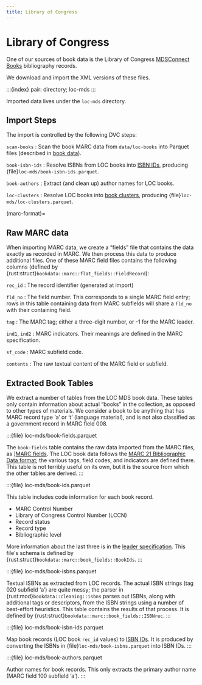 ```yaml
---
title: Library of Congress
---
```


# Library of Congress

One of our sources of book data is the Library of Congress [MDSConnect Books](https://www.loc.gov/cds/products/MDSConnect-books_all.html) bibliography records.

We download and import the XML versions of these files.

:::{index} pair: directory; loc-mds
:::

Imported data lives under the `loc-mds` directory.

## Import Steps

The import is controlled by the following DVC steps:

`scan-books`
:   Scan the book MARC data from `data/loc-books` into Parquet files (described in [book data](loc-mds-raw)).

`book-isbn-ids`
:   Resolve ISBNs from LOC books into [ISBN IDs](isbn-id), producing {file}`loc-mds/book-isbn-ids.parquet`.

`book-authors`
:   Extract (and clean up) author names for LOC books.

`loc-clusters`
:   Resolve LOC books into [book clusters](clusters), producing {file}`loc-mds/loc-clusters.parquet`.

(marc-format)=
## Raw MARC data

When importing MARC data, we create a “fields” file that contains the data exactly as recorded in MARC. We then process this data to produce additional files.  One of these MARC field files contains the following columns (defined by {rust:struct}`bookdata::marc::flat_fields::FieldRecord`):

`rec_id`
:   The record identifier (generated at import)

`fld_no`
:   The field number.  This corresponds to a single MARC field entry; rows in this table
    containing data from MARC subfields will share a `fld_no` with their containing field.

`tag`
:   The MARC tag; either a three-digit number, or -1 for the MARC leader.

`ind1`, `ind2`
:   MARC indicators.  Their meanings are defined in the MARC specification.

`sf_code`
:   MARC subfield code.

`contents`
:   The raw textual content of the MARC field or subfield.

## Extracted Book Tables

We extract a number of tables from the LOC MDS book data. These tables only
contain information about actual “books” in the collection, as opposed to other
types of materials.  We consider a book to be anything that has MARC record type
‘a’ or ‘t’ (language material), and is not also classified as a government
record in MARC field 008.

:::{file} loc-mds/book-fields.parquet

The `book-fields` table contains the raw data imported from the MARC files, as ][MARC fields](marc-format).  The LOC book data follows the [MARC 21 Bibliographic Data format](https://www.loc.gov/marc/bibliographic/); the various tags, field codes, and indicators are defined there.  This table is not terribly useful on its own, but it is the source from which the other tables are derived.
:::

:::{file} loc-mds/book-ids.parquet

This table includes code information for each book record.

- MARC Control Number
- Library of Congress Control Number (LCCN)
- Record status
- Record type
- Bibliographic level

More information about the last three is in the [leader specification](https://www.loc.gov/marc/bibliographic/bdleader.html).  This file's schema is defined by {rust:struct}`bookdata::marc::book_fields::BookIds`.
:::

:::{file} loc-mds/book-isbns.parquet

Textual ISBNs as extracted from LOC records.  The actual ISBN strings (tag 020
subfield ‘a’) are quite messy; the parser in {rust:mod}`bookdata::cleaning::isbns` parses out ISBNs,
along with additional tags or descriptors, from the ISBN strings using a number
of best-effort heuristics. This table contains the results of that process.
It is defined by {rust:struct}`bookdata::marc::book_fields::ISBNrec`.
:::

:::{file} loc-mds/book-isbn-ids.parquet

Map book records (LOC book `rec_id` values) to [ISBN IDs](isbn-id). It is
produced by converting the ISBNs in {file}`loc-mds/book-isbns.parquet` into
ISBN IDs.
:::

:::{file} loc-mds/book-authors.parquet

Author names for book records.  This only extracts the primary author name (MARC field 100 subfield ‘a’).
:::
